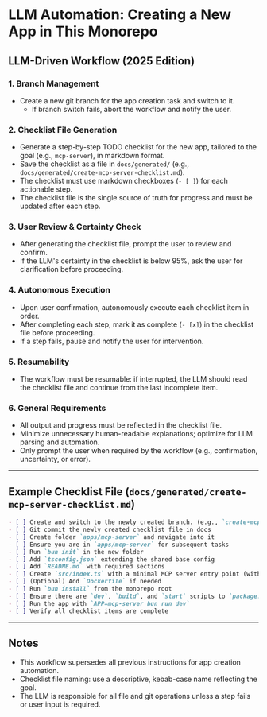 # LLM Automation: Creating a New App in This Monorepo

## LLM-Driven Workflow (2025 Edition)

### 1. Branch Management

- Create a new git branch for the app creation task and switch to it.
  - If branch switch fails, abort the workflow and notify the user.

### 2. Checklist File Generation

- Generate a step-by-step TODO checklist for the new app, tailored to the goal (e.g., `mcp-server`), in markdown format.
- Save the checklist as a file in `docs/generated/` (e.g., `docs/generated/create-mcp-server-checklist.md`).
- The checklist must use markdown checkboxes (`- [ ]`) for each actionable step.
- The checklist file is the single source of truth for progress and must be updated after each step.

### 3. User Review & Certainty Check

- After generating the checklist file, prompt the user to review and confirm.
- If the LLM's certainty in the checklist is below 95%, ask the user for clarification before proceeding.

### 4. Autonomous Execution

- Upon user confirmation, autonomously execute each checklist item in order.
- After completing each step, mark it as complete (`- [x]`) in the checklist file before proceeding.
- If a step fails, pause and notify the user for intervention.

### 5. Resumability

- The workflow must be resumable: if interrupted, the LLM should read the checklist file and continue from the last incomplete item.

### 6. General Requirements

- All output and progress must be reflected in the checklist file.
- Minimize unnecessary human-readable explanations; optimize for LLM parsing and automation.
- Only prompt the user when required by the workflow (e.g., confirmation, uncertainty, or error).

---

## Example Checklist File (`docs/generated/create-mcp-server-checklist.md`)

```markdown
- [ ] Create and switch to the newly created branch. (e.g., `create-mcp-server`)
- [ ] Git commit the newly created checklist file in docs
- [ ] Create folder `apps/mcp-server` and navigate into it
- [ ] Ensure you are in `apps/mcp-server` for subsequent tasks
- [ ] Run `bun init` in the new folder
- [ ] Add `tsconfig.json` extending the shared base config
- [ ] Add `README.md` with required sections
- [ ] Create `src/index.ts` with a minimal MCP server entry point (with a hello tool/route)
- [ ] (Optional) Add `Dockerfile` if needed
- [ ] Run `bun install` from the monorepo root
- [ ] Ensure there are `dev`, `build`, and `start` scripts to `package.json`
- [ ] Run the app with `APP=mcp-server bun run dev`
- [ ] Verify all checklist items are complete
```

---

## Notes

- This workflow supersedes all previous instructions for app creation automation.
- Checklist file naming: use a descriptive, kebab-case name reflecting the goal.
- The LLM is responsible for all file and git operations unless a step fails or user input is required.
